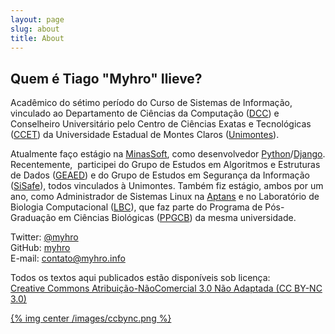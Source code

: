 ```yaml
---
layout: page
slug: about
title: About
---
```


## Quem é Tiago "Myhro" Ilieve?

Acadêmico do sétimo período do Curso de Sistemas de Informação, vinculado ao Departamento de Ciências da Computação ([DCC](http://www.dcc.unimontes.br/)) e Conselheiro Universitário pelo Centro de Ciências Exatas e Tecnológicas ([CCET](http://www.ccet.unimontes.br/joomla/)) da Universidade Estadual de Montes Claros ([Unimontes](http://www.unimontes.br/)).

Atualmente faço estágio na [MinasSoft](http://www.minascurriculos.com.br), como desenvolvedor [Python](http://www.python.org/)/[Django](https://www.djangoproject.com/). Recentemente,  participei do Grupo de Estudos em Algoritmos e Estruturas de Dados ([GEAED](http://www.geaed.org/)) e do Grupo de Estudos em Segurança da Informação ([SiSafe](http://www.sisafe.org/)), todos vinculados à Unimontes. Também fiz estágio, ambos por um ano, como Administrador de Sistemas Linux na [Aptans](http://aptans.com/) e no Laboratório de Biologia Computacional ([LBC](http://www.ppgcb.unimontes.br/lbc/)), que faz parte do Programa de Pós-Graduação em Ciências Biológicas ([PPGCB](http://www.ppgcb.unimontes.br/)) da mesma universidade.

Twitter: [@myhro](https://twitter.com/myhro)  
GitHub: [myhro](https://github.com/myhro)  
E-mail: [contato@myhro.info](mailto:contato@myhro.info)

Todos os textos aqui publicados estão disponíveis sob licença:  
[Creative Commons Atribuição-NãoComercial 3.0 Não Adaptada (CC BY-NC 3.0)](http://creativecommons.org/licenses/by-nc/3.0/deed.pt_BR)

[{% img center /images/ccbync.png %}](http://creativecommons.org/licenses/by-nc/3.0/deed.pt_BR)
